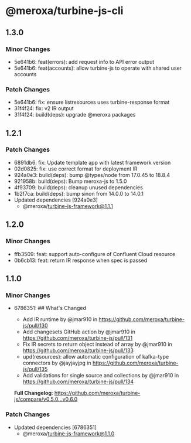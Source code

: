 # @meroxa/turbine-js-cli

## 1.3.0

### Minor Changes

- 5e641b6: feat(errors): add request info to API error output
- 5e641b6: feat(accounts): allow turbine-js to operate with shared user accounts

### Patch Changes

- 5e641b6: fix: ensure listresources uses turbine-response format
- 31f4f24: fix: v2 IR output
- 31f4f24: build(deps): upgrade @meroxa packages

## 1.2.1

### Patch Changes

- 6891db6: fix: Update template app with latest framework version
- 02d0825: fix: use correct format for deployment IR
- 924a0e3: build(deps): bump @types/node from 17.0.45 to 18.8.4
- 921958b: build(deps): Bump meroxa-js to 1.5.0
- 4f93709: build(deps): cleanup unused dependencies
- 1b2f7ca: build(deps): bump sinon from 14.0.0 to 14.0.1
- Updated dependencies [924a0e3]
  - @meroxa/turbine-js-framework@1.1.1

## 1.2.0

### Minor Changes

- ffb3509: feat: support auto-configure of Confluent Cloud resource
- 0b6cb13: feat: return IR response when spec is passed

## 1.1.0

### Minor Changes

- 6786351: ## What's Changed

  - Add IR runtime by @jmar910 in https://github.com/meroxa/turbine-js/pull/130
  - Add changesets GitHub action by @jmar910 in https://github.com/meroxa/turbine-js/pull/131
  - Fix IR secrets to return object instead of array by @jmar910 in https://github.com/meroxa/turbine-js/pull/133
  - upd(resources): allow automatic configuration of kafka-type connectors by @jayjayjpg in https://github.com/meroxa/turbine-js/pull/135
  - Add validations for single source and collections by @jmar910 in https://github.com/meroxa/turbine-js/pull/134

  **Full Changelog**: https://github.com/meroxa/turbine-js/compare/v0.5.0...v0.6.0

### Patch Changes

- Updated dependencies [6786351]
  - @meroxa/turbine-js-framework@1.1.0
